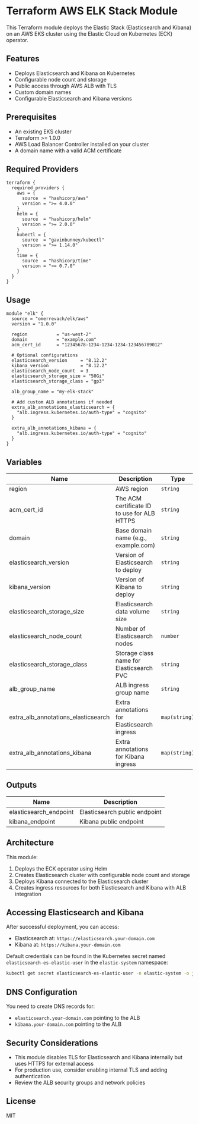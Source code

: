 # Terraform AWS ELK Stack Module

This Terraform module deploys the Elastic Stack (Elasticsearch and Kibana) on an AWS EKS cluster using the Elastic Cloud on Kubernetes (ECK) operator.

## Features

- Deploys Elasticsearch and Kibana on Kubernetes
- Configurable node count and storage
- Public access through AWS ALB with TLS
- Custom domain names
- Configurable Elasticsearch and Kibana versions

## Prerequisites

- An existing EKS cluster
- Terraform >= 1.0.0
- AWS Load Balancer Controller installed on your cluster
- A domain name with a valid ACM certificate

## Required Providers

```hcl
terraform {
  required_providers {
    aws = {
      source  = "hashicorp/aws"
      version = ">= 4.0.0"
    }
    helm = {
      source  = "hashicorp/helm"
      version = ">= 2.0.0"
    }
    kubectl = {
      source  = "gavinbunney/kubectl"
      version = ">= 1.14.0"
    }
    time = {
      source  = "hashicorp/time"
      version = ">= 0.7.0"
    }
  }
}
```

## Usage

```hcl
module "elk" {
  source = "omerrevach/elk/aws"
  version = "1.0.0"
  
  region           = "us-west-2"
  domain           = "example.com"
  acm_cert_id      = "12345678-1234-1234-1234-123456789012"
  
  # Optional configurations
  elasticsearch_version     = "8.12.2"
  kibana_version            = "8.12.2"
  elasticsearch_node_count  = 3
  elasticsearch_storage_size = "50Gi"
  elasticsearch_storage_class = "gp3"
  
  alb_group_name = "my-elk-stack"
  
  # Add custom ALB annotations if needed
  extra_alb_annotations_elasticsearch = {
    "alb.ingress.kubernetes.io/auth-type" = "cognito"
  }
  
  extra_alb_annotations_kibana = {
    "alb.ingress.kubernetes.io/auth-type" = "cognito"
  }
}
```

## Variables

| Name | Description | Type | Default | Required |
|------|-------------|------|---------|:--------:|
| region | AWS region | `string` | n/a | yes |
| acm_cert_id | The ACM certificate ID to use for ALB HTTPS | `string` | n/a | yes |
| domain | Base domain name (e.g., example.com) | `string` | n/a | yes |
| elasticsearch_version | Version of Elasticsearch to deploy | `string` | `"8.12.2"` | no |
| kibana_version | Version of Kibana to deploy | `string` | `"8.12.2"` | no |
| elasticsearch_storage_size | Elasticsearch data volume size | `string` | `"30Gi"` | no |
| elasticsearch_node_count | Number of Elasticsearch nodes | `number` | `1` | no |
| elasticsearch_storage_class | Storage class name for Elasticsearch PVC | `string` | `"gp3"` | no |
| alb_group_name | ALB ingress group name | `string` | `"elk-stack"` | no |
| extra_alb_annotations_elasticsearch | Extra annotations for Elasticsearch ingress | `map(string)` | `{}` | no |
| extra_alb_annotations_kibana | Extra annotations for Kibana ingress | `map(string)` | `{}` | no |

## Outputs

| Name | Description |
|------|-------------|
| elasticsearch_endpoint | Elasticsearch public endpoint |
| kibana_endpoint | Kibana public endpoint |

## Architecture

This module:

1. Deploys the ECK operator using Helm
2. Creates Elasticsearch cluster with configurable node count and storage
3. Deploys Kibana connected to the Elasticsearch cluster
4. Creates ingress resources for both Elasticsearch and Kibana with ALB integration

## Accessing Elasticsearch and Kibana

After successful deployment, you can access:

- Elasticsearch at: `https://elasticsearch.your-domain.com`
- Kibana at: `https://kibana.your-domain.com`

Default credentials can be found in the Kubernetes secret named `elasticsearch-es-elastic-user` in the `elastic-system` namespace:

```bash
kubectl get secret elasticsearch-es-elastic-user -n elastic-system -o jsonpath='{.data.elastic}' | base64 --decode
```

## DNS Configuration

You need to create DNS records for:
- `elasticsearch.your-domain.com` pointing to the ALB
- `kibana.your-domain.com` pointing to the ALB

## Security Considerations

- This module disables TLS for Elasticsearch and Kibana internally but uses HTTPS for external access
- For production use, consider enabling internal TLS and adding authentication
- Review the ALB security groups and network policies

## License

MIT
